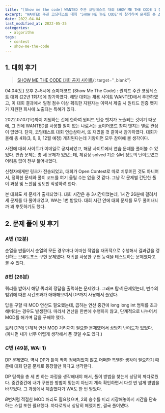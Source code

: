 ```yaml
---
title: "[Show me the code] WANTED 주관 코딩테스트 대회 SHOW ME THE CODE 1 참가 후기"
excerpt: "WANTED 주관 코딩테스트 대회 'SHOW ME THE CODE'에 참가하여 문제를 푼 소감과 간단한 풀이 작성"
date: 2022-04-04
last_modified_at: 2022-05-25
categories:
  - algorithm
tags:
  - contest
  - show-me-the-code
---
```


## 1. 대회 후기

> [SHOW ME THE CODE 대회 공지 사이트](https://www.wanted.co.kr/events/showmethecode){: target="_blank"}

04.04(토) 오후 2~5시에 쇼미더코드 (Show Me The Code) : 원티드 주관 코딩테스트 대회 (22년 1회차)에 참가하였다. 해당 대회는 채용 사이트 WANTED에서 주관하였고, 이 대회 결과에서 일정 점수 이상 획득한 지원자는 이력서 제출 시 원티드 인증 뱃지가 지원한 회사에 노출되는 특혜가 있다.

2022.07.07(목)까지 지원하는 건에 한하여 원티드 인증 뱃지가 노출되는 것이기 때문에, 그 전에 WANTED를 사용할 일이 없는 나로서는 쇼미더코드 참여 뱃지는 별로 관심이 없었다. 단지, 코딩테스트 대회 연습삼아서, 또 재밌을 것 같아서 참가하였다. 대회가 올해 총 4회(3, 6, 9, 12월 예정) 개최된다는데 기왕이면 모두 참여해 볼 생각이다. 

사전에 대회 사이트가 이메일로 공지되었고, 해당 사이트에서 연습 문제를 풀어볼 수 있었다. 연습 문제는 총 세 문제가 있었는데, 체감상 solved 기준 실버 정도의 난이도였고 어려움 없이 전부 풀어내었다.

신청자에게만 링크가 전송되었고, 대회가 Open Contest로 따로 치루어진 것도 아니여서, 정확한 문제와 풀이 코드를 여기 올릴 수는 없을 것 같다. 그냥 각 문제별 간단한 풀이 과정 및 느낀점 정도만 작성하려 한다.

본 대회도 세 문제가 출제되었다. 대회 시간은 총 3시간이었는데, 1시간 26분에 걸려서 세 문제를 다 풀어내었고, WA는 1번 받았다. 대회 시간 안에 대회 문제를 모두 풀어내니까 꽤 뿌듯하기도 했다.

## 2. 문제 풀이 및 후기

### $A$번 (12분)

순열을 만들어서 순열의 모든 경우마다 어떠한 작업을 재귀적으로 수행해서 결과값을 갱신하는 브루트포스 구현 문제였다. 재귀를 사용한 구현 능력을 테스트하는 문제였다고 볼 수 있다.

### $B$번 (26분)

쿼리를 받아서 해당 쿼리의 정답을 출력하는 문제였다. 그래프 탐색 문제였는데, 변수의 범위에 따른 시간초과가 애매해보여서 DP까지 사용해서 풀었다. 

답을 구할 때 MOD 연산도 필요했는데, 곱하는 연산 중간에 long long int 범위를 초과해버리는 경우도 발생한다. 따라서 연산을 한번에 수행하지 않고, 단계적으로 나누어서 MOD를 해가며 답을 구해야 했다.

트리 DP에 단계적 연산 MOD 처리까지 필요한 문제였어서 상당히 난이도가 있었다. (아니면 내가 너무 어렵게 생각해서 푼 것일 수도 있다.)

### $C$번 (49분, WA: 1)

DP 문제였다. 역시 DP가 틀이 딱히 정해져있지 않고 어떠한 특별한 생각이 필요하기 때문에 대회 단골 문제로 등장할만 하다고 생각한다.

DP 탐색을 총 세 번 하는 과정을 생각해내야 해서, 풀이 방법을 찾는게 상당히 까다로웠다. 중간중간에 내가 구현한 방법이 맞는지 아닌지 계속 확인하면서 다섯 번 넘게 방법을 바꾸었다. 그 과정에서 제출했다가 WA도 한 번 받았다.

$B$번처럼 적절한 MOD 처리도 필요했으며, 2의 승수를 미리 저장해놓아서 시간을 단축하는 스킬 또한 필요했다. 까다로워서 상당히 헤맸지만, 결국 풀어냈다.

